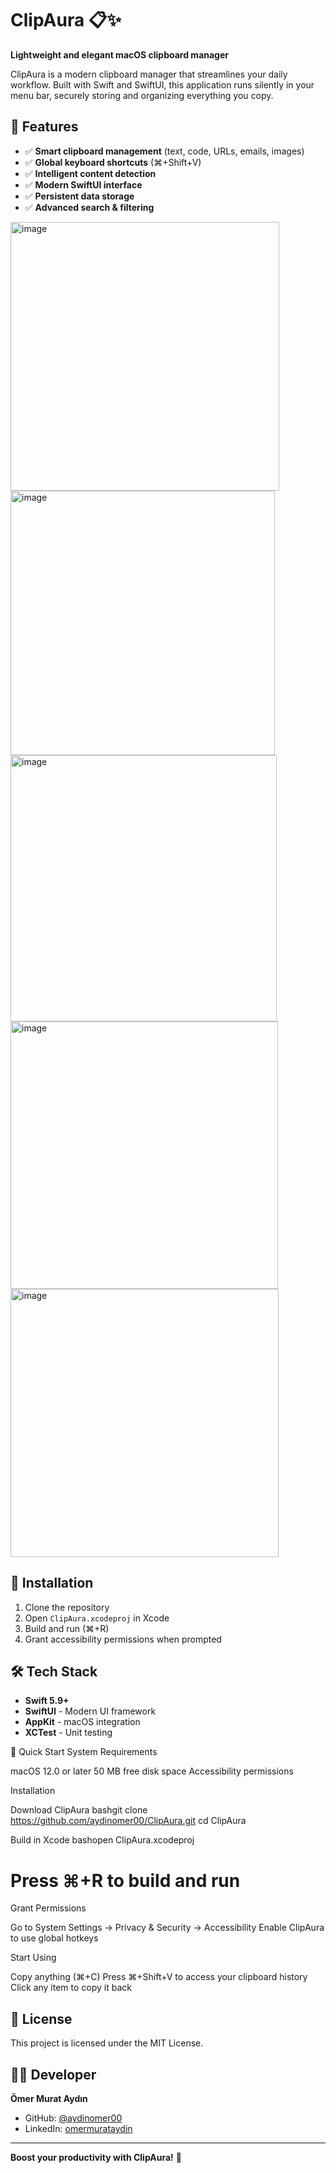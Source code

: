 # ClipAura 📋✨

**Lightweight and elegant macOS clipboard manager**

ClipAura is a modern clipboard manager that streamlines your daily workflow. Built with Swift and SwiftUI, this application runs silently in your menu bar, securely storing and organizing everything you copy.

## 🌟 Features

- ✅ **Smart clipboard management** (text, code, URLs, emails, images)
- ✅ **Global keyboard shortcuts** (⌘+Shift+V)
- ✅ **Intelligent content detection**
- ✅ **Modern SwiftUI interface**
- ✅ **Persistent data storage**
- ✅ **Advanced search & filtering**


<img width="430" alt="image" src="https://github.com/user-attachments/assets/5c848703-4880-446f-95e4-d3509a8f2ce1" />

<img width="423" alt="image" src="https://github.com/user-attachments/assets/1178b388-cdc5-46b5-9dab-eef019f18a58" />

<img width="426" alt="image" src="https://github.com/user-attachments/assets/1ee306b0-6530-4c81-ac1b-0c54531a0807" />

<img width="428" alt="image" src="https://github.com/user-attachments/assets/50567b8e-f54b-4a45-a7ee-17531d84eb89" />

<img width="429" alt="image" src="https://github.com/user-attachments/assets/a493d5dc-31e8-4a2a-b2f0-c018c3ef32b9" />





## 🚀 Installation

1. Clone the repository
2. Open `ClipAura.xcodeproj` in Xcode
3. Build and run (⌘+R)
4. Grant accessibility permissions when prompted

## 🛠️ Tech Stack

- **Swift 5.9+**
- **SwiftUI** - Modern UI framework
- **AppKit** - macOS integration
- **XCTest** - Unit testing

🚀 Quick Start
System Requirements

macOS 12.0 or later
50 MB free disk space
Accessibility permissions

Installation

Download ClipAura
bashgit clone https://github.com/aydinomer00/ClipAura.git
cd ClipAura

Build in Xcode
bashopen ClipAura.xcodeproj
# Press ⌘+R to build and run

Grant Permissions

Go to System Settings → Privacy & Security → Accessibility
Enable ClipAura to use global hotkeys


Start Using

Copy anything (⌘+C)
Press ⌘+Shift+V to access your clipboard history
Click any item to copy it back




## 📄 License

This project is licensed under the MIT License.

## 👨‍💻 Developer

**Ömer Murat Aydın**
- GitHub: [@aydinomer00](https://github.com/aydinomer00)
- LinkedIn: [omermurataydin](https://linkedin.com/in/omermurataydin)

---

**Boost your productivity with ClipAura!** 🚀
